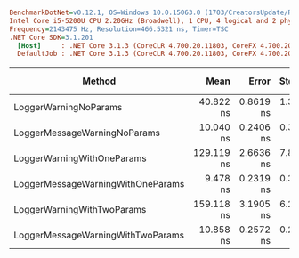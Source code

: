 ``` ini

BenchmarkDotNet=v0.12.1, OS=Windows 10.0.15063.0 (1703/CreatorsUpdate/Redstone2)
Intel Core i5-5200U CPU 2.20GHz (Broadwell), 1 CPU, 4 logical and 2 physical cores
Frequency=2143475 Hz, Resolution=466.5321 ns, Timer=TSC
.NET Core SDK=3.1.201
  [Host]     : .NET Core 3.1.3 (CoreCLR 4.700.20.11803, CoreFX 4.700.20.12001), X64 RyuJIT
  DefaultJob : .NET Core 3.1.3 (CoreCLR 4.700.20.11803, CoreFX 4.700.20.12001), X64 RyuJIT


```
|                            Method |       Mean |     Error |    StdDev | Ratio | RatioSD |  Gen 0 | Gen 1 | Gen 2 | Allocated |
|---------------------------------- |-----------:|----------:|----------:|------:|--------:|-------:|------:|------:|----------:|
|             LoggerWarningNoParams |  40.822 ns | 0.8619 ns | 1.3670 ns |  1.00 |    0.00 |      - |     - |     - |         - |
|      LoggerMessageWarningNoParams |  10.040 ns | 0.2406 ns | 0.3373 ns |  0.25 |    0.01 |      - |     - |     - |         - |
|        LoggerWarningWithOneParams | 129.119 ns | 2.6636 ns | 7.8120 ns |  3.11 |    0.19 | 0.0203 |     - |     - |      32 B |
| LoggerMessageWarningWithOneParams |   9.478 ns | 0.2319 ns | 0.3175 ns |  0.23 |    0.01 |      - |     - |     - |         - |
|        LoggerWarningWithTwoParams | 159.118 ns | 3.1905 ns | 6.2977 ns |  3.89 |    0.20 | 0.0408 |     - |     - |      64 B |
| LoggerMessageWarningWithTwoParams |  10.858 ns | 0.2572 ns | 0.2752 ns |  0.27 |    0.01 |      - |     - |     - |         - |
